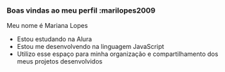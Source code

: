 ### Boas vindas ao meu perfil :marilopes2009
Meu nome é Mariana Lopes

- Estou estudando na Alura
- Estou me desenvolvendo na linguagem JavaScript
- Utilizo esse espaço para minha organização e compartilhamento dos meus projetos desenvolvidos
